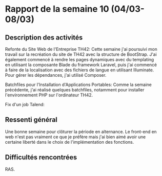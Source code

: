 # Rapport de la semaine 10 (04/03-08/03)
## Description des activités
Refonte du Site Web de l'Entreprise TH42: Cette semaine j'ai poursuivi mon travail sur la recréation du site de TH42 avec la structure de BootStrap. J'ai également commencé à rendre les pages dynamiques avec
du templating en utilisant la composante Blade du framework Laravel, puis j'ai commencé à faire de la localisation avec des fichiers de langue en utilisant Illuminate. Pour gérer les dépendances, j'ai utilisé 
Composer.

Batchfiles pour l'Installation d'Applications Portables: Comme la semaine précédente, j'ai réalisé quelques batchfiles, notamment pour installer l'environnement PHP sur l'ordinateur TH42.

Fix d'un job Talend: 
## Ressenti général 
Une bonne semaine pour clôturer la période en alternance. Le front-end en web n'est pas vraiment ce que je préfère mais j'ai bien aimé avoir une certaine liberté dans le choix de l'implémentation des fonctions.

## Difficultés rencontrées
RAS.
